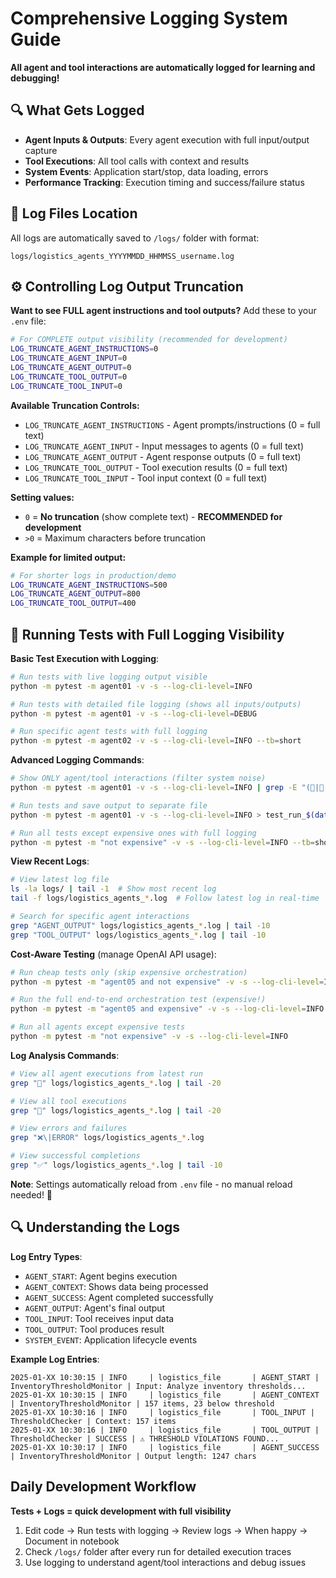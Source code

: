 # Comprehensive Logging System Guide

**All agent and tool interactions are automatically logged for learning and debugging!**

## 🔍 What Gets Logged

- **Agent Inputs & Outputs**: Every agent execution with full input/output capture
- **Tool Executions**: All tool calls with context and results
- **System Events**: Application start/stop, data loading, errors
- **Performance Tracking**: Execution timing and success/failure status

## 📁 Log Files Location

All logs are automatically saved to `/logs/` folder with format:

```
logs/logistics_agents_YYYYMMDD_HHMMSS_username.log
```

## ⚙️ **Controlling Log Output Truncation**

**Want to see FULL agent instructions and tool outputs?** Add these to your `.env` file:

```bash
# For COMPLETE output visibility (recommended for development)
LOG_TRUNCATE_AGENT_INSTRUCTIONS=0
LOG_TRUNCATE_AGENT_INPUT=0
LOG_TRUNCATE_AGENT_OUTPUT=0
LOG_TRUNCATE_TOOL_OUTPUT=0
LOG_TRUNCATE_TOOL_INPUT=0
```

**Available Truncation Controls:**

- `LOG_TRUNCATE_AGENT_INSTRUCTIONS` - Agent prompts/instructions (0 = full text)
- `LOG_TRUNCATE_AGENT_INPUT` - Input messages to agents (0 = full text)
- `LOG_TRUNCATE_AGENT_OUTPUT` - Agent response outputs (0 = full text)
- `LOG_TRUNCATE_TOOL_OUTPUT` - Tool execution results (0 = full text)
- `LOG_TRUNCATE_TOOL_INPUT` - Tool input context (0 = full text)

**Setting values:**

- `0` = **No truncation** (show complete text) - **RECOMMENDED for development**
- `>0` = Maximum characters before truncation

**Example for limited output:**

```bash
# For shorter logs in production/demo
LOG_TRUNCATE_AGENT_INSTRUCTIONS=500
LOG_TRUNCATE_AGENT_OUTPUT=800
LOG_TRUNCATE_TOOL_OUTPUT=400
```

## 🧪 Running Tests with Full Logging Visibility

**Basic Test Execution with Logging**:

```bash
# Run tests with live logging output visible
python -m pytest -m agent01 -v -s --log-cli-level=INFO

# Run tests with detailed file logging (shows all inputs/outputs)
python -m pytest -m agent01 -v -s --log-cli-level=DEBUG

# Run specific agent tests with full logging
python -m pytest -m agent02 -v -s --log-cli-level=INFO --tb=short
```

**Advanced Logging Commands**:

```bash
# Show ONLY agent/tool interactions (filter system noise)
python -m pytest -m agent01 -v -s --log-cli-level=INFO | grep -E "(🤖|🔧|✅|❌)"

# Run tests and save output to separate file
python -m pytest -m agent01 -v -s --log-cli-level=INFO > test_run_$(date +%Y%m%d_%H%M%S).log

# Run all tests except expensive ones with full logging
python -m pytest -m "not expensive" -v -s --log-cli-level=INFO --tb=short
```

**View Recent Logs**:

```bash
# View latest log file
ls -la logs/ | tail -1  # Show most recent log
tail -f logs/logistics_agents_*.log  # Follow latest log in real-time

# Search for specific agent interactions
grep "AGENT_OUTPUT" logs/logistics_agents_*.log | tail -10
grep "TOOL_OUTPUT" logs/logistics_agents_*.log | tail -10
```

**Cost-Aware Testing** (manage OpenAI API usage):

```bash
# Run cheap tests only (skip expensive orchestration)
python -m pytest -m "agent05 and not expensive" -v -s --log-cli-level=INFO

# Run the full end-to-end orchestration test (expensive!)
python -m pytest -m "agent05 and expensive" -v -s --log-cli-level=INFO

# Run all agents except expensive tests
python -m pytest -m "not expensive" -v -s --log-cli-level=INFO
```

**Log Analysis Commands**:

```bash
# View all agent executions from latest run
grep "🤖" logs/logistics_agents_*.log | tail -20

# View all tool executions
grep "🔧" logs/logistics_agents_*.log | tail -20

# View errors and failures
grep "❌\|ERROR" logs/logistics_agents_*.log

# View successful completions
grep "✅" logs/logistics_agents_*.log | tail -10
```

**Note**: Settings automatically reload from `.env` file - no manual reload needed! 🔄

## 🔍 Understanding the Logs

**Log Entry Types**:

- `AGENT_START`: Agent begins execution
- `AGENT_CONTEXT`: Shows data being processed
- `AGENT_SUCCESS`: Agent completed successfully
- `AGENT_OUTPUT`: Agent's final output
- `TOOL_INPUT`: Tool receives input data
- `TOOL_OUTPUT`: Tool produces result
- `SYSTEM_EVENT`: Application lifecycle events

**Example Log Entries**:

```
2025-01-XX 10:30:15 | INFO     | logistics_file       | AGENT_START | InventoryThresholdMonitor | Input: Analyze inventory thresholds...
2025-01-XX 10:30:15 | INFO     | logistics_file       | AGENT_CONTEXT | InventoryThresholdMonitor | 157 items, 23 below threshold
2025-01-XX 10:30:16 | INFO     | logistics_file       | TOOL_INPUT | ThresholdChecker | Context: 157 items
2025-01-XX 10:30:16 | INFO     | logistics_file       | TOOL_OUTPUT | ThresholdChecker | SUCCESS | ⚠️ THRESHOLD VIOLATIONS FOUND...
2025-01-XX 10:30:17 | INFO     | logistics_file       | AGENT_SUCCESS | InventoryThresholdMonitor | Output length: 1247 chars
```

## Daily Development Workflow

**Tests + Logs = quick development with full visibility**

1. Edit code → Run tests with logging → Review logs → When happy → Document in notebook
2. Check `/logs/` folder after every run for detailed execution traces
3. Use logging to understand agent/tool interactions and debug issues
